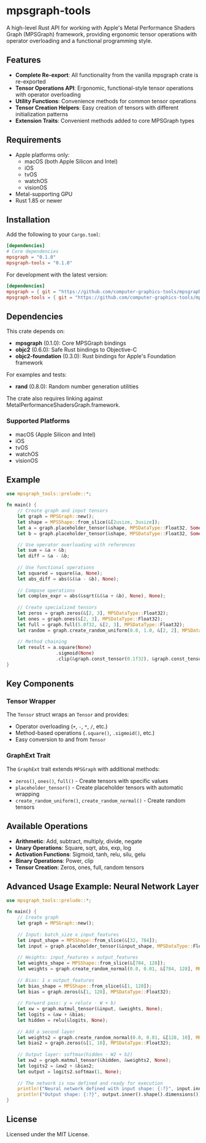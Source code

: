 # mpsgraph-tools

A high-level Rust API for working with Apple's Metal Performance Shaders Graph (MPSGraph) framework, providing ergonomic tensor operations with operator overloading and a functional programming style.

## Features

- **Complete Re-export**: All functionality from the vanilla mpsgraph crate is re-exported
- **Tensor Operations API**: Ergonomic, functional-style tensor operations with operator overloading
- **Utility Functions**: Convenience methods for common tensor operations
- **Tensor Creation Helpers**: Easy creation of tensors with different initialization patterns
- **Extension Traits**: Convenient methods added to core MPSGraph types

## Requirements

- Apple platforms only:
  - macOS (both Apple Silicon and Intel)
  - iOS
  - tvOS
  - watchOS
  - visionOS
- Metal-supporting GPU
- Rust 1.85 or newer

## Installation

Add the following to your `Cargo.toml`:

```toml
[dependencies]
# Core dependencies
mpsgraph = "0.1.0"
mpsgraph-tools = "0.1.0"
```

For development with the latest version:

```toml
[dependencies]
mpsgraph = { git = "https://github.com/computer-graphics-tools/mpsgraph-rs", package = "mpsgraph" }
mpsgraph-tools = { git = "https://github.com/computer-graphics-tools/mpsgraph-rs", package = "mpsgraph-tools" }
```

## Dependencies

This crate depends on:

- **mpsgraph** (0.1.0): Core MPSGraph bindings
- **objc2** (0.6.0): Safe Rust bindings to Objective-C
- **objc2-foundation** (0.3.0): Rust bindings for Apple's Foundation framework

For examples and tests:

- **rand** (0.8.0): Random number generation utilities

The crate also requires linking against MetalPerformanceShadersGraph.framework.

### Supported Platforms

- macOS (Apple Silicon and Intel)
- iOS
- tvOS
- watchOS
- visionOS

## Example

```rust
use mpsgraph_tools::prelude::*;

fn main() {
    // Create graph and input tensors
    let graph = MPSGraph::new();
    let shape = MPSShape::from_slice(&[2usize, 3usize]);
    let a = graph.placeholder_tensor(&shape, MPSDataType::Float32, Some("a"));
    let b = graph.placeholder_tensor(&shape, MPSDataType::Float32, Some("b"));

    // Use operator overloading with references
    let sum = &a + &b;
    let diff = &a - &b;
    
    // Use functional operations
    let squared = square(&a, None);
    let abs_diff = abs(&(&a - &b), None);
    
    // Compose operations
    let complex_expr = abs(&sqrt(&(&a + &b), None), None);
    
    // Create specialized tensors
    let zeros = graph.zeros(&[2, 3], MPSDataType::Float32);
    let ones = graph.ones(&[2, 3], MPSDataType::Float32);
    let full = graph.full(5.0f32, &[2, 3], MPSDataType::Float32);
    let random = graph.create_random_uniform(0.0, 1.0, &[2, 2], MPSDataType::Float32);
    
    // Method chaining
    let result = a.square(None)
                  .sigmoid(None)
                  .clip(&graph.const_tensor(0.1f32), &graph.const_tensor(0.9f32), None);
}
```

## Key Components

### Tensor Wrapper

The `Tensor` struct wraps an `Tensor` and provides:

- Operator overloading (`+`, `-`, `*`, `/`, etc.)
- Method-based operations (`.square()`, `.sigmoid()`, etc.)
- Easy conversion to and from `Tensor`

### GraphExt Trait

The `GraphExt` trait extends `MPSGraph` with additional methods:

- `zeros()`, `ones()`, `full()` - Create tensors with specific values
- `placeholder_tensor()` - Create placeholder tensors with automatic wrapping
- `create_random_uniform()`, `create_random_normal()` - Create random tensors

## Available Operations

- **Arithmetic**: Add, subtract, multiply, divide, negate
- **Unary Operations**: Square, sqrt, abs, exp, log
- **Activation Functions**: Sigmoid, tanh, relu, silu, gelu
- **Binary Operations**: Power, clip
- **Tensor Creation**: Zeros, ones, full, random tensors

## Advanced Usage Example: Neural Network Layer

```rust
use mpsgraph_tools::prelude::*;

fn main() {
    // Create graph
    let graph = MPSGraph::new();
    
    // Input: batch_size x input_features
    let input_shape = MPSShape::from_slice(&[32, 784]);
    let input = graph.placeholder_tensor(&input_shape, MPSDataType::Float32, Some("input"));
    
    // Weights: input_features x output_features
    let weights_shape = MPSShape::from_slice(&[784, 128]);
    let weights = graph.create_random_normal(0.0, 0.01, &[784, 128], MPSDataType::Float32);
    
    // Bias: 1 x output_features
    let bias_shape = MPSShape::from_slice(&[1, 128]);
    let bias = graph.zeros(&[1, 128], MPSDataType::Float32);
    
    // Forward pass: y = relu(x · W + b)
    let xw = graph.matmul_tensor(&input, &weights, None);
    let logits = &xw + &bias;
    let hidden = relu(&logits, None);
    
    // Add a second layer
    let weights2 = graph.create_random_normal(0.0, 0.01, &[128, 10], MPSDataType::Float32);
    let bias2 = graph.zeros(&[1, 10], MPSDataType::Float32);
    
    // Output layer: softmax(hidden · W2 + b2)
    let xw2 = graph.matmul_tensor(&hidden, &weights2, None);
    let logits2 = &xw2 + &bias2;
    let output = logits2.softmax(1, None);
    
    // The network is now defined and ready for execution
    println!("Neural network defined with input shape: {:?}", input.inner().shape().dimensions());
    println!("Output shape: {:?}", output.inner().shape().dimensions());
}
```

## License

Licensed under the MIT License.
